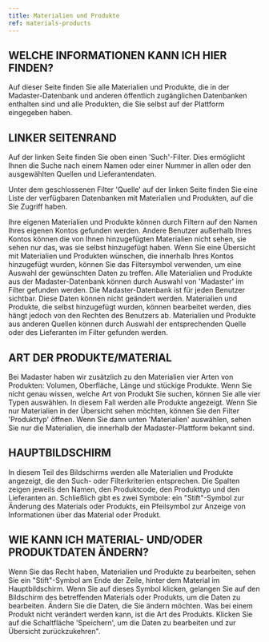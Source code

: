 ```yaml
---
title: Materialien und Produkte
ref: materials-products
---
```


## WELCHE INFORMATIONEN KANN ICH HIER FINDEN?
Auf dieser Seite finden Sie alle Materialien und Produkte, die in der Madaster-Datenbank und anderen öffentlich zugänglichen Datenbanken enthalten sind und alle Produkten, die Sie selbst auf der Plattform eingegeben haben. 

## LINKER SEITENRAND
Auf der linken Seite finden Sie oben einen 'Such'-Filter. Dies ermöglicht Ihnen die Suche nach einem Namen oder einer Nummer in allen oder den ausgewählten Quellen und Lieferantendaten.

Unter dem geschlossenen Filter 'Quelle' auf der linken Seite finden Sie eine Liste der verfügbaren Datenbanken mit Materialien und Produkten, auf die Sie Zugriff haben.

Ihre eigenen Materialien und Produkte können durch Filtern auf den Namen Ihres eigenen Kontos gefunden werden. Andere Benutzer außerhalb Ihres Kontos können die von Ihnen hinzugefügten Materialien nicht sehen, sie sehen nur das, was sie selbst hinzugefügt haben. Wenn Sie eine Übersicht mit Materialien und Produkten wünschen, die innerhalb Ihres Kontos hinzugefügt wurden, können Sie das Filtersymbol verwenden, um eine Auswahl der gewünschten Daten zu treffen.
Alle Materialien und Produkte aus der Madaster-Datenbank können durch Auswahl von 'Madaster' im Filter gefunden werden. Die Madaster-Datenbank ist für jeden Benutzer sichtbar. Diese Daten können nicht geändert werden. Materialien und Produkte, die selbst hinzugefügt wurden, können bearbeitet werden, dies hängt jedoch von den Rechten des Benutzers ab.
Materialien und Produkte aus anderen Quellen können durch Auswahl der entsprechenden Quelle oder des Lieferanten im Filter gefunden werden.

## ART DER PRODUKTE/MATERIAL
Bei Madaster haben wir zusätzlich zu den Materialien vier Arten von Produkten: Volumen, Oberfläche, Länge und stückige Produkte. Wenn Sie nicht genau wissen, welche Art von Produkt Sie suchen, können Sie alle vier Typen auswählen. In diesem Fall werden alle Produkte angezeigt. Wenn Sie nur Materialien in der Übersicht sehen möchten, können Sie den Filter 'Produkttyp' öffnen. Wenn Sie dann unten 'Materialien' auswählen, sehen Sie nur die Materialien, die innerhalb der Madaster-Plattform bekannt sind.

## HAUPTBILDSCHIRM
In diesem Teil des Bildschirms werden alle Materialien und Produkte angezeigt, die den Such- oder Filterkriterien entsprechen. Die Spalten zeigen jeweils den Namen, den Produktcode, den Produkttyp und den Lieferanten an. Schließlich gibt es zwei Symbole: ein "Stift"-Symbol zur Änderung des Materials oder Produkts, ein Pfeilsymbol zur Anzeige von Informationen über das Material oder Produkt.

## WIE KANN ICH MATERIAL- UND/ODER PRODUKTDATEN ÄNDERN?
Wenn Sie das Recht haben, Materialien und Produkte zu bearbeiten, sehen Sie ein "Stift"-Symbol am Ende der Zeile, hinter dem Material im Hauptbildschirm. Wenn Sie auf dieses Symbol klicken, gelangen Sie auf den Bildschirm des betreffenden Materials oder Produkts, um die Daten zu bearbeiten. Ändern Sie die Daten, die Sie ändern möchten. Was bei einem Produkt nicht verändert werden kann, ist die Art des Produkts. Klicken Sie auf die Schaltfläche 'Speichern', um die Daten zu bearbeiten und zur Übersicht zurückzukehren".
